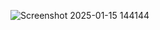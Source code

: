 ![Screenshot 2025-01-15 144144](https://github.com/user-attachments/assets/b9b56724-adbc-47c3-b744-d43c0e8ff913)

